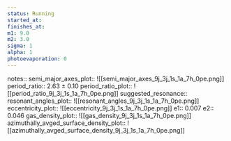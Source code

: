 ```yaml
---
status: Running
started_at:
finishes_at:
m1: 9.0
m2: 3.0
sigma: 1
alpha: 1
photoevaporation: 0
---
```


notes::
semi_major_axes_plot:: ![[semi_major_axes_9j_3j_1s_1a_7h_0pe.png]]
period_ratio:: 2.63 ± 0.10
period_ratio_plot:: ![[period_ratio_9j_3j_1s_1a_7h_0pe.png]]
suggested_resonance:: 
resonant_angles_plot:: ![[resonant_angles_9j_3j_1s_1a_7h_0pe.png]]
eccentricity_plot:: ![[eccentricity_9j_3j_1s_1a_7h_0pe.png]]
e1:: 0.007
e2:: 0.046
gas_density_plot:: ![[gas_density_9j_3j_1s_1a_7h_0pe.png]]
azimuthally_avged_surface_density_plot:: ![[azimuthally_avged_surface_density_9j_3j_1s_1a_7h_0pe.png]]
